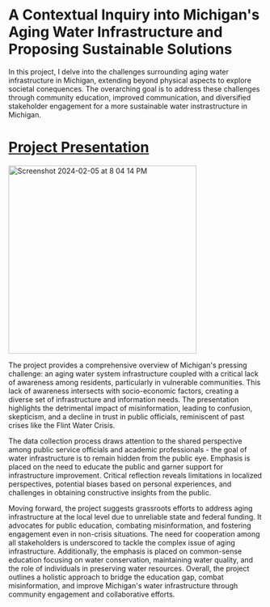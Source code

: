 # A Contextual Inquiry into Michigan's Aging Water Infrastructure and Proposing Sustainable Solutions

In this project, I delve into the challenges surrounding aging water infrastructure in Michigan, extending beyond physical aspects to explore societal conequences. The overarching goal is to address these challenges through community education, improved communication, and diversified stakeholder engagement for a more sustainable water instrastructure in Michigan.

# [Project Presentation](https://github.com/nathanielliganor/contextual-inquiry/blob/main/Contextual%20Inquiry%20Presentation.pdf) 
<img width="372" alt="Screenshot 2024-02-05 at 8 04 14 PM" src="https://github.com/nathanielliganor/contextual-inquiry/assets/145381791/77638053-8f95-4ec9-96ee-fb5806cd497e">


The project provides a comprehensive overview of Michigan's pressing challenge: an aging water system infrastructure coupled with a critical lack of awareness among residents, particularly in vulnerable communities. This lack of awareness intersects with socio-economic factors, creating a diverse set of infrastructure and information needs. The presentation highlights the detrimental impact of misinformation, leading to confusion, skepticism, and a decline in trust in public officials, reminiscent of past crises like the Flint Water Crisis.

The data collection process draws attention to the shared perspective among public service officials and academic professionals - the goal of water infrastructure is to remain hidden from the public eye. Emphasis is placed on the need to educate the public and garner support for infrastructure improvement. Critical reflection reveals limitations in localized perspectives, potential biases based on personal experiences, and challenges in obtaining constructive insights from the public.

Moving forward, the project suggests grassroots efforts to address aging infrastructure at the local level due to unreliable state and federal funding. It advocates for public education, combating misinformation, and fostering engagement even in non-crisis situations. The need for cooperation among all stakeholders is underscored to tackle the complex issue of aging infrastructure. Additionally, the emphasis is placed on common-sense education focusing on water conservation, maintaining water quality, and the role of individuals in preserving water resources. Overall, the project outlines a holistic approach to bridge the education gap, combat misinformation, and improve Michigan's water infrastructure through community engagement and collaborative efforts.
